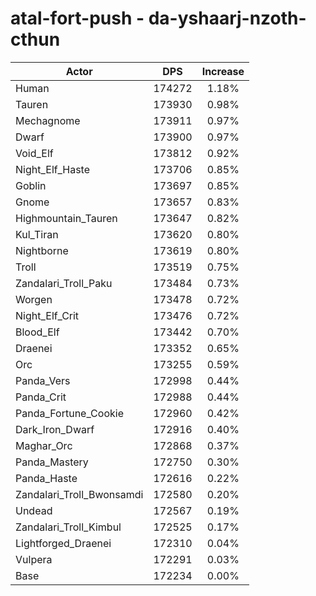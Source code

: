 # atal-fort-push - da-yshaarj-nzoth-cthun
| Actor | DPS | Increase |
|---|:---:|:---:|
|Human|174272|1.18%|
|Tauren|173930|0.98%|
|Mechagnome|173911|0.97%|
|Dwarf|173900|0.97%|
|Void_Elf|173812|0.92%|
|Night_Elf_Haste|173706|0.85%|
|Goblin|173697|0.85%|
|Gnome|173657|0.83%|
|Highmountain_Tauren|173647|0.82%|
|Kul_Tiran|173620|0.80%|
|Nightborne|173619|0.80%|
|Troll|173519|0.75%|
|Zandalari_Troll_Paku|173484|0.73%|
|Worgen|173478|0.72%|
|Night_Elf_Crit|173476|0.72%|
|Blood_Elf|173442|0.70%|
|Draenei|173352|0.65%|
|Orc|173255|0.59%|
|Panda_Vers|172998|0.44%|
|Panda_Crit|172988|0.44%|
|Panda_Fortune_Cookie|172960|0.42%|
|Dark_Iron_Dwarf|172916|0.40%|
|Maghar_Orc|172868|0.37%|
|Panda_Mastery|172750|0.30%|
|Panda_Haste|172616|0.22%|
|Zandalari_Troll_Bwonsamdi|172580|0.20%|
|Undead|172567|0.19%|
|Zandalari_Troll_Kimbul|172525|0.17%|
|Lightforged_Draenei|172310|0.04%|
|Vulpera|172291|0.03%|
|Base|172234|0.00%|
